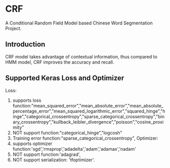 # CRF
A Conditional Random Field Model based Chinese Word Segmentation Project.

## Introduction
CRF model takes advantage of contextual information, thus compared to HMM model, CRF improves the accuracy and recall.

## Supported Keras Loss and Optimizer
Loss:
1. supports loss function:"mean_squared_error","mean_absolute_error","mean_absolute_percentage_error","mean_squared_logarithmic_error","squared_hinge","hinge","categorical_crossentropy","sparse_categorical_crossentropy","binary_crossentropy","kullback_leibler_divergence","poisson","cosine_proximity"
2. NOT support function:"categorical_hinge","logcosh"
3. Training error function:"sparse_categorical_crossentropy",
Optimizer:
1. supports optimizer function:'sgd','rmsprop','adadelta','adam','adamax','nadam'
2. NOT support function:'adagrad',
3. NOT support serialization: 'tfoptimizer'.

